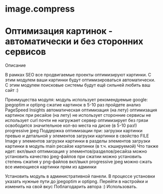 # image.compress

# Оптимизация картинок - автоматически и без сторонних сервисов
Описание

В рамках SEO все продвигаемые проекты оптимизируют картинки.
С этим модулем ваши картинки будут оптимизироваться автоматически.
С этим модулем поисковые системы будут ещё сильней любить ваш сайт :)

Преимущества модуля:
модуль использует рекомендуемые google: jpegoptim и optipng
сжатие картинок в 5-10 раз
пройдете анализ PageSpeed Insights
автоматическая оптимизация (на лету)
оптимизация картинок при ресайзе (на лету)
не использует сторонние сервисы
не использует curl
почти не нагружает сервер
оптимизирует без грязи
освободится значительное кол-во места на диске (в 5-10 раз!)
progressive jpeg
Поддержка оптимизации при:
загрузки картинки превью и детальной у элементов
загрузки картинки в свойство FILE Image у элементов
загрузки картинки в разделы элементов
загрузки картинки в модуль main
ресайзе картинки (в т.ч. кэшируемой)
Что также идет:
вкл/выкл оптимизация у элементов/разделов/ресайза
можно установить качество jpeg-файлов при сжатии
можно установить степень сжатия у png-файлов
вкл/выкл progressive jpeg
можно сжать все имеющиеся картинки прям из админки


Установить модуль в административной панели.
В процессе установки указать нужные пути до jpegoptim и optipng.
Перейти в настройки и изменить на свой вкус
Поблагодарить автора :)
Использовать.